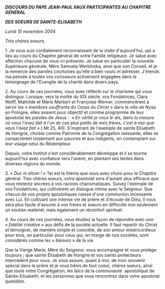 ***DISCOURS DU PAPE JEAN-PAUL II******AUX PARTICIPANTES AU CHAPITRE GÉNÉRAL***

***DES SOEURS DE SAINTE-ELISABETH***

*Lundi 15 novembre 2004*

*Très chères soeurs,*

1. Je vous suis cordialement reconnaissant de la visite d'aujourd'hui, qui a lieu au cours du Chapitre général de votre Famille religieuse. Je salue avec affection chacune de vous ici présente. Je salue en particulier la nouvelle Supérieure générale, Mère Samuela Werbinska, ainsi que son Conseil, et je la remercie des paroles courtoises qu'elle a bien voulu m'adresser. J'étends ma pensée à toutes vos consoeurs activement engagées dans le témoignage de l'Evangile de la charité dans divers pays.

2. Au cours de ces journées, vous avez réfléchi sur le charisme qui vous distingue. Lorsque, vers la moitié du XIX siècle, vos Fondatrices, Clara Wolff, Mathilde et Marie Merkert et Françoise Werner, commencèrent à servir les « *membres souffrants du Corps du Christ* » dans la ville de Nysa en Pologne, elles avaient pour objectif et comme programme de leur apostolat les paroles de Jésus :  *« *En vérité je vous le dis, dans la mesure où vous l'avez fait à l'un de ces plus petits de mes frères, c'est à moi que vous l'avez fait* »* ( *Mt* 25, 40). S'inspirant de l'exemple de sainte Elisabeth de Hongrie, choisie comme Patronne de la Congrégation naissante, elles se consacrèrent totalement aux pauvres et aux indigents, en contemplant sur leur visage celui du Rédempteur.

Depuis, votre Institut s'est considérablement développé et il se tourne aujourd'hui avec confiance vers l'avenir, en plantant ses tentes dans diverses régions du monde.

3. *« *Duc in altum !* »* Tel est le thème que vous avez choisi pour le Chapitre général. Très chères soeurs, votre apostolat sera d'autant plus efficace que vous resterez ancrées à vos racines charismatiques. Suivez l'exemple de vos Fondatrices, qui cultivèrent un dialogue intime avec le Seigneur. Que chacun de vos projets apostoliques naisse d'une communion incessante avec Lui. En cultivant une intense vie de prière et d'écoute de Dieu, il vous sera plus facile d'assurer à vos frères et soeurs en difficulté non seulement un soutien matériel, mais également un réconfort spirituel.

4. Au cours de ces journées, vous étudiez la façon de répondre avec une « *fidélité créative* » aux défis de la société actuelle. Il faut repartir du Christ et témoigner, de manière simple et concrète, de son amour miséricordieux pour tous, en particulier pour ceux qui, en marge de nos sociétés, sont considérés comme les « *blessés* » de la vie.

Que la Vierge Marie, Mère du Seigneur, vous accompagne et vous protège toujours ; que sainte Elisabeth de Hongrie et vos saints protecteurs intercèdent pour vous. Je vous assure, quant à moi, de mon souvenir spécial dans la prière et je vous bénis de tout coeur, chères soeurs, ainsi que toute votre Congrégation, les laïcs de la communauté  apostolique de Sainte-Elisabeth, et les personnes que vous rencontrez dans votre apostolat quotidien.